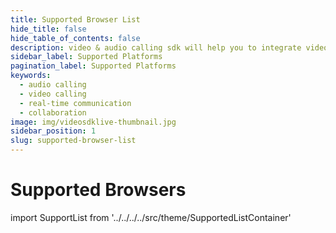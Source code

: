 ```yaml
---
title: Supported Browser List
hide_title: false
hide_table_of_contents: false
description: video & audio calling sdk will help you to integrate video & audio calling in your application.
sidebar_label: Supported Platforms
pagination_label: Supported Platforms
keywords:
  - audio calling
  - video calling
  - real-time communication
  - collaboration
image: img/videosdklive-thumbnail.jpg
sidebar_position: 1
slug: supported-browser-list
---
```


# Supported Browsers

import SupportList from '../../../../src/theme/SupportedListContainer'

<SupportList renderOnlySDKList={true} isAndroidSDKInclude={false} isScreenShareFeatureInclude={false}/>
